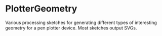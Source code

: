 # PlotterGeometry

Various processing sketches for generating different types of interesting geometry for a pen plotter device. Most sketches output SVGs.
